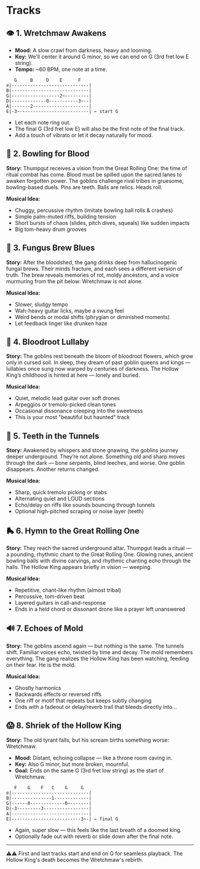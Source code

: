 Tracks
======

## 👁️ 1. Wretchmaw Awakens

- **Mood:** A slow crawl from darkness, heavy and looming.
- **Key:** We'll center it around G minor, so we can end on G (3rd fret low E string).
- **Tempo:** ~60 BPM, one note at a time.

```
   G     B     D    E      F
e|-----------------------------|
B|-----------------------------|
G|------------------2~---------|
D|-------------0-----------3~--|
A|-------2---------------------|
E|-3~--------------------------| ← start G
```

- Let each note ring out.
- The final G (3rd fret low E) will also be the first note of the final track.
- Add a touch of vibrato or let it decay naturally for mood.

## 🎳 2. Bowling for Blood

**Story:** Thumpgut receives a vision from the Great Rolling One: the time of ritual combat has come. Blood must be spilled upon the sacred lanes to awaken forgotten power. The goblins challenge rival tribes in gruesome, bowling-based duels. Pins are teeth. Balls are relics. Heads roll.

**Musical Idea:**

- Chuggy, percussive rhythm (imitate bowling ball rolls & crashes)
- Simple palm-muted riffs, building tension
- Short bursts of chaos (slides, pitch dives, squeals) like sudden impacts
- Big tom-heavy drum grooves

## 🍄 3. Fungus Brew Blues

**Story:** After the bloodshed, the gang drinks deep from hallucinogenic fungal brews. Their minds fracture, and each sees a different version of truth. The brew reveals memories of rot, moldy ancestors, and a voice murmuring from the pit below: Wretchmaw is not alone.

**Musical Idea:**

- Slower, sludgy tempo
- Wah-heavy guitar licks, maybe a swung feel
- Weird bends or modal shifts (phrygian or diminished moments)
- Let feedback linger like drunken haze

## 🥱 4. Bloodroot Lullaby

**Story:** The goblins rest beneath the bloom of bloodroot flowers, which grow only in cursed soil. In sleep, they dream of past goblin queens and kings — lullabies once sung now warped by centuries of darkness. The Hollow King’s childhood is hinted at here — lonely and buried.

**Musical Idea:**

- Quiet, melodic lead guitar over soft drones
- Arpeggios or tremolo-picked clean tones
- Occasional dissonance creeping into the sweetness
- This is your most "beautiful but haunted" track

## 🦷 5. Teeth in the Tunnels

**Story:** Awakened by whispers and stone gnawing, the goblins journey deeper underground. They’re not alone. Something old and sharp moves through the dark — bone serpents, blind leeches, and worse. One goblin disappears. Another returns changed.

**Musical Idea:**

- Sharp, quick tremolo picking or stabs
- Alternating quiet and LOUD sections
- Echo/delay on riffs like sounds bouncing through tunnels
- Optional high-pitched scraping or noise layer (teeth)

## 🛼 6. Hymn to the Great Rolling One

**Story:** They reach the sacred underground altar. Thumpgut leads a ritual — a pounding, rhythmic chant to the Great Rolling One. Glowing runes, ancient bowling balls with divine carvings, and rhythmic chanting echo through the halls. The Hollow King appears briefly in vision — weeping.

**Musical Idea:**

- Repetitive, chant-like rhythm (almost tribal)
- Percussive, tom-driven beat
- Layered guitars in call-and-response
- Ends in a held chord or dissonant drone like a prayer left unanswered

## 🔊 7. Echoes of Mold

**Story:** The goblins ascend again — but nothing is the same. The tunnels shift. Familiar voices echo, twisted by time and decay. The mold remembers everything. The gang realizes the Hollow King has been watching, feeding on their fear. He is the mold.

**Musical Idea:**

- Ghostly harmonics
- Backwards effects or reversed riffs
- One riff or motif that repeats but keeps subtly changing
- Ends with a fadeout or delay/reverb trail that bleeds directly into...

## 😱 8. Shriek of the Hollow King

**Story:** The old tyrant falls, but his scream births something worse: Wretchmaw.

- **Mood:** Distant, echoing collapse — like a throne room caving in.
- **Key:** Also G minor, but more broken, mournful.
- **Goal:** Ends on the same G (3rd fret low string) as the start of Wretchmaw.

```
   F    G    F   C    G     G
e|-----------------------------|
B|---------------1-------------|
G|------0-------------0~-------|
D|-3---------3-----------------|
A|-----------------------------|
E|--------------------------3~-| ← final G
```

- Again, super slow — this feels like the last breath of a doomed king.
- Optionally fade out with reverb or slide down after the final note.

***

⚠️⚠️ First and last tracks start and end on G for seamless playback. The Hollow King's death becomes the Wretchmaw's rebirth.
